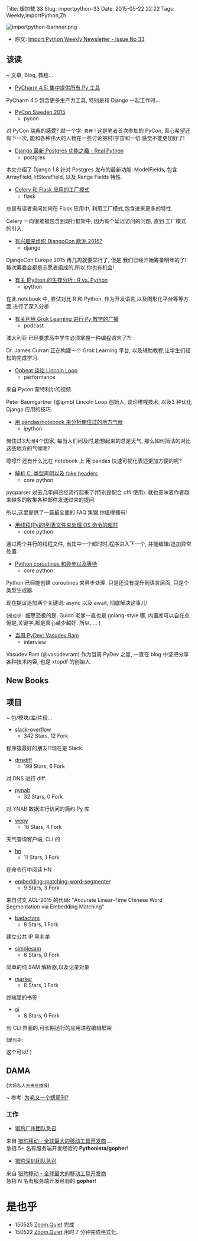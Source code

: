 Title: 蠎加载 33
Slug: importpython-33
Date: 2015-05-22 22:22
Tags: Weekly,ImportPython,Zh 

![importpython-barnner.png](http://zoomq.qiniudn.com/ZQCollection/snap/importpython-barnner.png?imageView2/2/h/210)


- 原文: [Import Python Weekly Newsletter - Issue No 33](http://importpython.com/newsletter/no/33/)

## 该读
~ 文章, Blog, 教程...


- [PyCharm 4.5: 集中提供所有 Py 工具](https://www.jetbrains.com/pycharm/whatsnew/?rss)

PyCharm 4.5 包含更多生产力工具,
特别是和 Django 一起工作时...


- [PyCon Sweden 2015](http://ilian.io/pycon-sweden-2015/)
    + pycon

对 PyCon 瑞典的感受? 就一个字: `真棒` !
这是笔者首次参加的 PyCon,
真心希望还有下一次,
能和各种伟大的人物在一些讨论把村/宇宙和一切,感觉不能更加好了!

- [Django 最新 Postgres 功能之趣 - Real Python](https://realpython.com/blog/python/fun-with-djangos-new-postgres-features/)
    + postgres

本文介绍了 Django 1.8 针对 Postgres 发布的最新功能:
ModelFields,
包含 ArrayField, HStoreField, 以及 Range Fields 特性.



- [Celery 和 Flask 应用的工厂模式](http://blog.miguelgrinberg.com/post/celery-and-the-flask-application-factory-pattern)
    + flask

总是有读者询问如何在 Flask 应用中,
利用工厂模式,包含进来更多的特性.

Celery 一向很难被包含到现行框架中,
因为有个延迟访问的问题,
直到 工厂模式 的引入.

- [有兴趣来组织 DjangoCon 欧洲 2016?](https://www.djangoproject.com/weblog/2015/may/18/interested-organizing-djangocon-europe-2016/)
    + django

DjangoCon Europe 2015 
再几周就要举行了,
但是,我们已经开始筹备明年的了!
每次筹委会都是志愿者组成的,所以,你也有机会!


- [有关 IPython 的生存分析 : R vs. Python](https://plot.ly/ipython-notebooks/survival-analysis-r-vs-python/)
    + ipython

在此 notebook 中, 
尝试对比 R 和 Python,
作为开发语言,以及图形化平台等等方面,进行了深入分析.


- [有关利用 Grok Learning 进行 Py 教学的广播](http://www.talkpythontome.com/episodes/show/8/teaching-python-at-grok-learning-and-classrooms)
    + podcast

澳大利亚 已经要求高中学生必须掌握一种编程语言了?!

Dr. James Curran 正在构建一个 Grok Learning 平台,
以及辅助教程,让学生们轻松的完成学习.



- [Opbeat 谈论 Lincoln Loop](https://twitter.com/opbeat/status/598174804349308928/photo/1)
    + performance

来自 Pycon 蒙特利尔的视频.

Peter Baumgartner (@ipmb) Lincoln Loop 创始人,
谈论堆桟技术,
以及3 种优化 Django 应用的技巧.


- [用 pandas/notebook 来分析俺住过的地方气候](https://blog.wearewizards.io/comparing-the-weather-of-places-ive-lived-in)
    + ipython


俺住过3大洲4个国家,
每当人们问及时,能想起来的总是天气,
那么如何简洁的对比这些地方的气候呢?

嗯啍!? 还有什么比在 notebook 上 用 pandas 快速可视化表述更加方便的呢?


- [解析 C, 类型声明以及 fake headers](http://eli.thegreenplace.net/2015/on-parsing-c-type-declarations-and-fake-headers/)
    + core python

pycparser 过去几年间已经流行起来了(特别是配合 cffi 使用).
就也意味着作者越来越多的收集各种邮件发送过来的提问.

所以,这里提供了一篇最全面的 FAQ 集锦,你值得拥有!



- [用线程(Py的)列表文件来处理 OS 命令的超时](http://code.activestate.com/recipes/579056-run-os-command-with-timeout-on-a-list-of-files-usi/)
    + core python

通过两个并行的线程文件,
当其中一个超时时,程序进入下一个,
并能编辑/追加异常处置.

- [Python coroutines 和异步以及等待](http://lwn.net/SubscriberLink/643786/9c0bd83dff0df3b8/)
    + core python

Python 已经能创建 coroutines 来异步处理.
只是还没有提升到语言层面,
只是个类型生成器.

现在提议追加两个关键词: async 以及 await,
彻底解决这事儿!


(`是也乎:`
细思恐极的是, Guido 老爹一直也是 golang-style 哪,
内置库可以自在点,但是,关键字,那是真心越少越好.
所以,....
)

- [当周 PyDev: Vasudev Ram](http://feedproxy.google.com/~r/TheMouseVsThePython/~3/KRxZ8XxqVgM/)
    + interview

Vasudev Ram (@vasudevram) 作为当周 PyDev 之星,
一直在 blog 中坚把分享各种技术内容,
也是 xtopdf 的创始人.

## New Books


## 项目
~ 包/模块/库/片段...

- [slack-overflow](https://github.com/karan/slack-overflow)
    - 342 Stars, 12 Fork

程序猿最好的朋友!?现在是 Slack.

- [dnsdiff](https://github.com/joshenders/dnsdiff)
    - 199 Stars, 6 Fork

对 DNS 进行 diff.

- [pynab](https://github.com/aldanor/pynab)
    - 32 Stars, 0 Fork

对 YNAB 数据进行访问的简约 Py 库.


- [wepy](https://github.com/DeliangFan/wepy)
    - 16 Stars, 4 Fork

天气查询客户端, CLI 的


- [hn](https://github.com/walkr/hn)
    - 11 Stars, 1 Fork

在命令行中阅读 HN 

- [embedding-matching-word-segmenter](https://github.com/Jianqiang/embedding-matching-word-segmenter)
    - 9 Stars, 3 Fork

来自讨文 ACL-2015 的代码: "Accurate Linear-Time Chinese Word Segmentation via Embedding Matching"

- [badactors](https://github.com/jgamblin/badactors)
    - 8 Stars, 1 Fork

建立公共 IP 黑名单



- [simplesam](https://github.com/mdshw5/simplesam)
    - 8 Stars, 0 Fork

简单的纯 SAM 解析器,以及记录对象


- [marker](https://github.com/pindexis/marker)
    - 8 Stars, 1 Fork

终端里的书签


- [oi](https://github.com/walkr/oi)
    - 8 Stars, 0 Fork

有 CLI 界面的,可长期运行的应用进程编辑框架


(`是也乎:`

这个可以!
)

## DAMA
(`大妈私人无责任播报`)
 
~ 参考: [为毛又一个蠎周刊?](importpython-why)

### 工作

-   [猎豹广州团队急召](https://github.com/cheetahmobile/CMBM/wiki/BmGzHr)

来自 [猎豹移动 - 全球最大的移动工具开发商](http://www.cmcm.com/zh-cn/cm-backup/) ...  
急招 5+ 名有服务端开发经验的 **Pythonista/gopher**!


-   [猎豹深圳团队急召](https://github.com/cheetahmobile/CMBM/wiki/BmSzHr)

来自 [猎豹移动 - 全球最大的移动工具开发商](http://www.cmcm.com/zh-cn/cm-backup/)   
急招 N 名有服务端开发经验的 **gopher**!




# 是也乎

- 150525 [Zoom.Quiet](http://zoomquiet.io) 完成
- 150522 [Zoom.Quiet](http://zoomquiet.io) 用时 7 分钟完成格式化.

